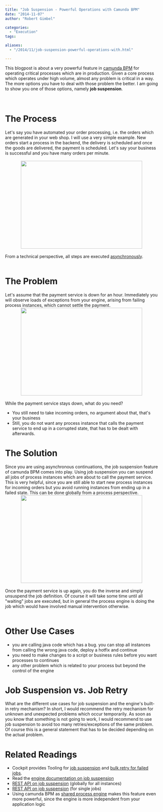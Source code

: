 ```yaml
---
title: "Job Suspension - Powerful Operations with Camunda BPM"
date: "2014-11-07"
author: "Robert Gimbel"

categories:
  - "Execution"
tags: 

aliases:
  - "/2014/11/job-suspension-powerful-operations-with.html"

---
```


<div>
This blogpost is about a very powerful feature in <a href="http://camunda.org/">camunda BPM</a> for operating critical processes which are in production. Given a core process which operates under high volume, almost any problem is critical in a way. The more options you have to deal with those problem the better. I am going to show you one of those options, namely <b>job suspension</b>.<br />
<br />
<a name='more'></a><br />
<h1>
The Process</h1>
Let's say you have automated your order processing, i.e. the orders which are generated in your web shop. I will use a very simple example. New orders start a process in the backend, the delivery is scheduled and once the goods are delivered, the payment is scheduled. Let's say your business is successful and you have many orders per minute.<br />
<br />
<div class="separator" style="clear: both; text-align: center;">
</div>
<div class="separator" style="clear: both; text-align: center;">
<a href="http://2.bp.blogspot.com/-zowNdLTpVfM/VFuQyS8-BxI/AAAAAAAAAGM/U0aXmcvyJ4A/s1600/OrderProcessingOK.png" imageanchor="1" style="margin-left: 1em; margin-right: 1em;"><img border="0" src="http://2.bp.blogspot.com/-zowNdLTpVfM/VFuQyS8-BxI/AAAAAAAAAGM/U0aXmcvyJ4A/s1600/OrderProcessingOK.png" height="288" width="400" /></a></div>
<br />
From a technical perspective, all steps are executed <a href="http://docs.camunda.org/latest/guides/user-guide/#process-engine-transactions-in-processes-asynchronous-continuations">asynchronously</a>.<br />
<br />
<h1>
</h1>
<h1>
The Problem</h1>
<div>
Let's assume that the payment service is down for an hour. Immediately you will observe loads of exceptions from your engine, arising from failing process instances, which cannot settle the payment.</div>
<div class="separator" style="clear: both; text-align: center;">
<a href="http://4.bp.blogspot.com/-taewLG8BYWw/VFuSUDzVIOI/AAAAAAAAAGY/8djUeiELl60/s1600/OrderProcessingDown.png" imageanchor="1" style="margin-left: 1em; margin-right: 1em;"><img border="0" src="http://4.bp.blogspot.com/-taewLG8BYWw/VFuSUDzVIOI/AAAAAAAAAGY/8djUeiELl60/s1600/OrderProcessingDown.png" height="288" width="400" /></a></div>
<div>
<br /></div>
<div>
While the payment service stays down, what do you need?</div>
<div>
<ul>
<li>You still need to take incoming orders, no argument about that, that's your business</li>
<li>Still, you do not want any process instance that calls the payment service to end up in a corrupted state, that has to be dealt with afterwards.&nbsp;</li>
</ul>
<h1>
</h1>
<h1>
The Solution</h1>
</div>
<div>
Since you are using asynchronous continuations, the job suspension feature of camunda BPM comes into play. Using job suspension you can suspend all jobs of process instances which are about to call the payment service. This is very helpful, since you are still able to start new process instances for incoming orders but you avoid running instances from ending up in a failed state. This can be done globally from a process perspective.&nbsp;</div>
<div class="separator" style="clear: both; text-align: center;">
<a href="http://3.bp.blogspot.com/-s7Ygt3HCpfo/VFuUjUA4PWI/AAAAAAAAAGk/m002VSalOfg/s1600/OrderProcessingStop.png" imageanchor="1" style="margin-left: 1em; margin-right: 1em;"><img border="0" src="http://3.bp.blogspot.com/-s7Ygt3HCpfo/VFuUjUA4PWI/AAAAAAAAAGk/m002VSalOfg/s1600/OrderProcessingStop.png" height="288" width="400" /></a></div>
<div class="separator" style="clear: both; text-align: left;">
<br /></div>
<div class="separator" style="clear: both; text-align: left;">
Once the payment service is up again, you do the inverse and simply unsuspend the job definition. Of course it will take some time until all "waiting" jobs are executed, but in general the process engine is doing the job which would have involved manual intervention otherwise.</div>
<div class="separator" style="clear: both; text-align: left;">
<br /></div>
<h1 style="clear: both; text-align: left;">
</h1>
<h1 style="clear: both; text-align: left;">
Other Use Cases</h1>
<div>
<ul>
<li>you are calling java code which has a bug. you can stop all instances from calling the wrong java code, deploy a hotfix and continue</li>
<li>you need to make changes to a script or business rules before you want processes to continues</li>
<li>any other problem which is related to your process but beyond the control of the engine</li>
</ul>
<h1>
</h1>
<h1>
</h1>
<h1>
Job Suspension vs. Job Retry</h1>
<div>
What are the different use cases for job suspension and the engine's built-in retry mechanism? In short, I would recommend the retry mechanism for unknown and unexpected problems which occur temporarily. As soon as you know that something is not going to work, I would recommend to use job suspension to avoid too many retries/exceptions of the same problem. Of course this is a general statement that has to be decided depending on the actual problem.</div>
<h1>
</h1>
<h1>
Related Readings</h1>
</div>
<div>
<ul>
<li>Cockpit provides Tooling for <a href="http://docs.camunda.org/latest/guides/user-guide/#cockpit-suspension-job-definition-suspension">job suspension</a>&nbsp;and <a href="http://docs.camunda.org/latest/guides/user-guide/#cockpit-failed-jobs-bulk-retry">bulk retry for failed jobs</a>.&nbsp;</li>
<li>Read the <a href="http://docs.camunda.org/latest/guides/user-guide/#process-engine-process-engine-concepts-suspending-and-activating-job-execution">engine documentation on job suspension</a></li>
<li><a href="http://docs.camunda.org/latest/api-references/rest/#job-definition">REST API on job suspension</a>&nbsp;(globally for all instances)</li>
<li><a href="http://docs.camunda.org/latest/api-references/rest/#job">REST API on job suspension</a> (for single jobs)</li>
<li>Using camunda BPM as <a href="http://docs.camunda.org/latest/guides/user-guide/#introduction-architecture-overview-shared-container-managed-process-engine">shared process engine</a> makes this feature even more powerful, since the engine is more independent from your application logic</li>
</ul>
</div>
<div>
<br /></div>

</div>
